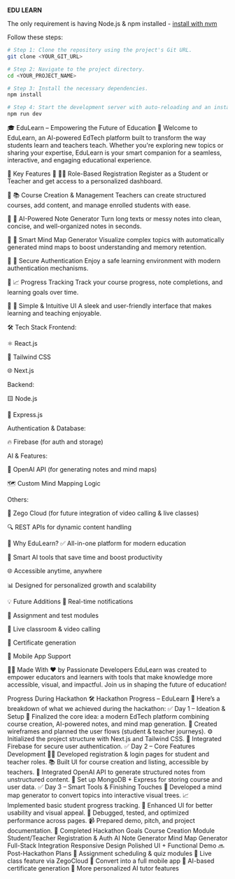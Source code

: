 **EDU LEARN**

The only requirement is having Node.js & npm installed - [install with nvm](https://github.com/nvm-sh/nvm#installing-and-updating)

Follow these steps:

```sh
# Step 1: Clone the repository using the project's Git URL.
git clone <YOUR_GIT_URL>

# Step 2: Navigate to the project directory.
cd <YOUR_PROJECT_NAME>

# Step 3: Install the necessary dependencies.
npm install

# Step 4: Start the development server with auto-reloading and an instant preview.
npm run dev
```
🎓 EduLearn – Empowering the Future of Education 🚀
Welcome to EduLearn, an AI-powered EdTech platform built to transform the way students learn and teachers teach. Whether you're exploring new topics or sharing your expertise, EduLearn is your smart companion for a seamless, interactive, and engaging educational experience.

🌟 Key Features
🔹 👨‍🏫 Role-Based Registration
Register as a Student or Teacher and get access to a personalized dashboard.

🔹 📚 Course Creation & Management
Teachers can create structured courses, add content, and manage enrolled students with ease.

🔹 📝 AI-Powered Note Generator
Turn long texts or messy notes into clean, concise, and well-organized notes in seconds.

🔹 🧠 Smart Mind Map Generator
Visualize complex topics with automatically generated mind maps to boost understanding and memory retention.

🔹 🔐 Secure Authentication
Enjoy a safe learning environment with modern authentication mechanisms.

🔹 📈 Progress Tracking
Track your course progress, note completions, and learning goals over time.

🔹 🎯 Simple & Intuitive UI
A sleek and user-friendly interface that makes learning and teaching enjoyable.

🛠 Tech Stack
Frontend:

⚛️ React.js

💨 Tailwind CSS

🌐 Next.js

Backend:

🟨 Node.js

🌿 Express.js

Authentication & Database:

🔥 Firebase (for auth and storage)

AI & Features:

🧠 OpenAI API (for generating notes and mind maps)

🗺 Custom Mind Mapping Logic

Others:

🎥 Zego Cloud (for future integration of video calling & live classes)

🔍 REST APIs for dynamic content handling

🚀 Why EduLearn?
✅ All-in-one platform for modern education

🤖 Smart AI tools that save time and boost productivity

🌐 Accessible anytime, anywhere

📊 Designed for personalized growth and scalability

💡 Future Additions
🔔 Real-time notifications

📅 Assignment and test modules

🎥 Live classroom & video calling

🧾 Certificate generation

📱 Mobile App Support

🧑‍💻 Made With ❤️ by Passionate Developers
EduLearn was created to empower educators and learners with tools that make knowledge more accessible, visual, and impactful. Join us in shaping the future of education!

Progress During Hackathon
🛠 Hackathon Progress – EduLearn 🚀 Here’s a breakdown of what we achieved during the hackathon: ✅ Day 1 – Ideation & Setup 🧠 Finalized the core idea: a modern EdTech platform combining course creation, AI-powered notes, and mind map generation. 📝 Created wireframes and planned the user flows (student & teacher journeys). ⚙️ Initialized the project structure with Next.js and Tailwind CSS. 🔐 Integrated Firebase for secure user authentication. ✅ Day 2 – Core Features Development 👨‍🏫 Developed registration & login pages for student and teacher roles. 📚 Built UI for course creation and listing, accessible by teachers. 🧠 Integrated OpenAI API to generate structured notes from unstructured content. 🌿 Set up MongoDB + Express for storing course and user data. ✅ Day 3 – Smart Tools & Finishing Touches 🧭 Developed a mind map generator to convert topics into interactive visual trees. 📈 Implemented basic student progress tracking. 🎨 Enhanced UI for better usability and visual appeal. 🐞 Debugged, tested, and optimized performance across pages. 📹 Prepared demo, pitch, and project documentation. 🌟 Completed Hackathon Goals Course Creation Module Student/Teacher Registration & Auth AI Note Generator Mind Map Generator Full-Stack Integration Responsive Design Polished UI + Functional Demo 🔜 Post-Hackathon Plans 📅 Assignment scheduling & quiz modules 🎥 Live class feature via ZegoCloud 📲 Convert into a full mobile app 🏅 AI-based certificate generation 🧪 More personalized AI tutor features



